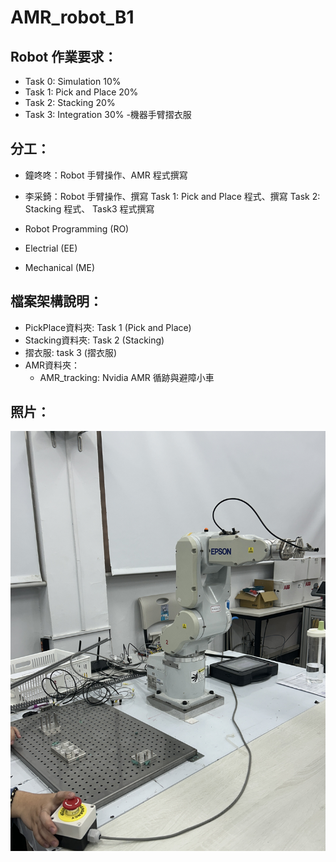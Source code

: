 # AMR_robot_B1
##  Robot 作業要求：

- Task 0: Simulation 10%
- Task 1: Pick and Place 20%
- Task 2: Stacking 20%
- Task 3: Integration 30% -機器手臂摺衣服

## 分工：
* 鐘咚咚：Robot 手臂操作、AMR 程式撰寫
* 李采錡：Robot 手臂操作、撰寫 Task 1: Pick and Place 程式、撰寫 Task 2: Stacking 程式、 Task3 程式撰寫

* Robot Programming (RO)
* Electrial (EE) 
* Mechanical (ME)

## 檔案架構說明：

- PickPlace資料夾: Task 1 (Pick and Place)
- Stacking資料夾: Task 2 (Stacking)
- 摺衣服: task 3 (摺衣服)
- AMR資料夾：
    - AMR_tracking: Nvidia AMR 循跡與避障小車

## 照片：
![image](https://github.com/AMV-teamB1/AMR_robot_B0/blob/main/images/IMG_2820.JPG)
